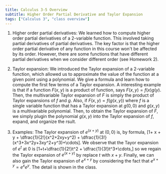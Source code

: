 ```yaml
---
title: Calculus 3-5 Overview
subtitle: Higher Order Partial Derivative and Taylor Expansion
tags: ["Calculus 3", "class overview"]
---
```

1. Higher order partial derivatives: We learned how to compute higher order partial derivatives of a 2-variable function. This involved taking partial derivatives of partial derivatives. The key factor is that the higher order partial derivative of any function in this course won't be affected by its order. However, there are some functions that have different partial derivatives when we consider different order (see Homework 2).

2. Taylor expansion: We introduced the Taylor expansion of a 2-variable function, which allowed us to approximate the value of the function at a given point using a polynomial. We give a formula and learn how to compute the first few terms of a Taylor expansion. A interesting example is that if a function $F(x,y)$ is a product of function, says $F(x,y)=f(x)g(y)$. Then, the multivariable Taylor expansion of $F$ is simply the product of Taylor expansions of $f$ and $g$. Also, if $F(x,y)= f(g(x,y))$ where $f$ is a single variable function that has a Taylor expansion at $g(0,0)$ and $g(x,y)$ is a multivariable polynomial. Then, to obtain the Taylor expansion of $F$, we simply plugin the polynomial $g(x,y)$ into the Taylor expansion of $f$, expand, and organize the rsult.  

3. Examples: The Taylor expansion of $e^{(x+y)}$ at $(0,0)$ is, by formula,
\[1+ x + y + \dfrac{1}{2!}(x^2+2xy+y^2) + \dfrac{1}{3!}(x^3+3x^2y+3xy^2+y^3)+\cdots\].
We observe that the Tayor expansion of $e^t$ at $0$ is
\[1+t+\dfrac{1}{2!}t^2 + \dfrac{1}{3!}t^3+\cdots,\]
so we regain the Taylor expansion of $e^{(x+y)}$ by replace $t$ with $x+y$. Finally, we can also gain the Taylor expansion of $e^{x+y}$ by considering the fact that $e^{x+y}=e^xe^y$. The detail is shown in the class.